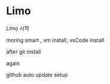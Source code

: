 # Limo
Limo 시작

moring
smart , vm install, vsCode install

after
git install


again

github auto update setup


